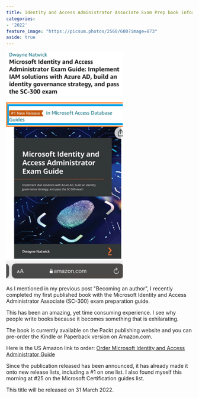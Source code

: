 ```yaml
---
title: Identity and Access Administrator Associate Exam Prep book information
categories:
- '2022'
feature_image: "https://picsum.photos/2560/600?image=873"
aside: true
---
```


![](images/1-Sc300.png)


As I mentioned in my previous post "Becoming an author", I recently completed my first published book with the Microsoft Identity and Access Administrator Associate (SC-300) exam preparation guide.  

This has been an amazing, yet time consuming experience.  I see why people write books because it becomes something that is exhilarating. 

The book is currently available on the Packt publishing website and you can pre-order the Kindle or Paperback version on Amazon.com.

Here is the US Amazon link to order: 
[Order Microsoft Identity and Access Administrator Guide](https://www.amazon.com/Microsoft-Identity-Access-Administrator-Guide-ebook/dp/B09DDGGKNT/ref=sr_1_5?crid=1866D6QMANR1S&keywords=sc-300+microsoft+identity+and+access+administrator&qid=1645130053&sprefix=sc-300%2Caps%2C94&sr=8-5)

Since the publication released has been announced, it has already made it onto new release lists, including a #1 on one list.  I also found myself this morning at #25 on the Microsoft Certification guides list.

This title will be released on 31 March 2022.  